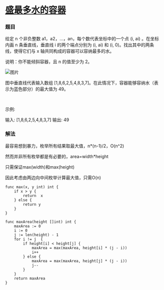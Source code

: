 # [盛最多水的容器](https://leetcode-cn.com/problems/container-with-most-water/)

### 题目

给定 n 个非负整数 a1，a2，...，an，每个数代表坐标中的一个点 (i, ai) 。在坐标内画 n 条垂直线，垂直线 i 的两个端点分别为 (i, ai) 和 (i, 0)。找出其中的两条线，使得它们与 x 轴共同构成的容器可以容纳最多的水。

说明：你不能倾斜容器，且 n 的值至少为 2。

![图片](https://aliyun-lc-upload.oss-cn-hangzhou.aliyuncs.com/aliyun-lc-upload/uploads/2018/07/25/question_11.jpg)

图中垂直线代表输入数组 [1,8,6,2,5,4,8,3,7]。在此情况下，容器能够容纳水（表示为蓝色部分）的最大值为 49。

 

示例:

输入: [1,8,6,2,5,4,8,3,7]
输出: 49


### 解法

最容易想到暴力，枚举所有结果取最大值，n*(n-1)/2，O(n^2)

然而并非所有枚举都是有必要的，area=width*height

只需保证max(width)和max(height)

因此考虑由两边向中间枚举计算最大值，只需O(n)

```
func max(x, y int) int {
	if x > y {
		return  x
	} else {
		return y
	}
}

func maxArea(height []int) int {
	maxArea := 0
	i := 0
	j := len(height) - 1
	for i != j  {
		if height[i] < height[j] {
			maxArea = max(maxArea, height[i] * (j - i))
			i++
		} else {
			maxArea = max(maxArea, height[j] * (j - i))
			j--
		}
	}
	return maxArea
}
```